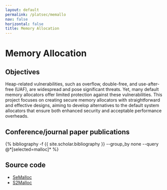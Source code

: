 ```yaml
---
layout: default
permalink: /platsec/memallo
nav: false
horizontal: false
title: Memory Allocation
---
```


# Memory Allocation


## Objectives

Heap-related vulnerabilities, such as overflow, double-free, and use-after-free (UAF), are widespread and pose significant threats. Yet, many default memory allocators offer limited protection against these vulnerabilities. This project focuses on creating secure memory allocators with straightforward and effective designs, aiming to develop alternatives to the default system allocators that ensure both enhanced security and acceptable performance overheads.

## Conference/journal paper publications

<div class="publications">
  {% bibliography -f {{ site.scholar.bibliography }} --group_by none --query @*[selected=malloc]* %}
</div>

## Source code

- [SeMalloc](https://github.com/ssg-research/semalloc)
- [S2Malloc](https://github.com/ssg-research/s2malloc)
